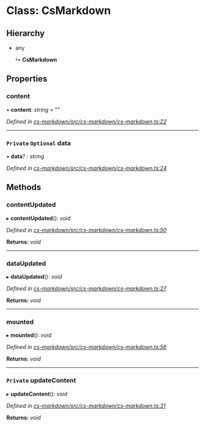 # Class: CsMarkdown

## Hierarchy

* any

  ↳ **CsMarkdown**

## Properties

###  content

• **content**: *string* = ""

*Defined in [cs-markdown/src/cs-markdown/cs-markdown.ts:22](https://github.com/RichardHovenkamp/csnext/blob/40018c3a/packages/cs-markdown/src/cs-markdown/cs-markdown.ts#L22)*

___

### `Private` `Optional` data

• **data**? : *string*

*Defined in [cs-markdown/src/cs-markdown/cs-markdown.ts:24](https://github.com/RichardHovenkamp/csnext/blob/40018c3a/packages/cs-markdown/src/cs-markdown/cs-markdown.ts#L24)*

## Methods

###  contentUpdated

▸ **contentUpdated**(): *void*

*Defined in [cs-markdown/src/cs-markdown/cs-markdown.ts:50](https://github.com/RichardHovenkamp/csnext/blob/40018c3a/packages/cs-markdown/src/cs-markdown/cs-markdown.ts#L50)*

**Returns:** *void*

___

###  dataUpdated

▸ **dataUpdated**(): *void*

*Defined in [cs-markdown/src/cs-markdown/cs-markdown.ts:27](https://github.com/RichardHovenkamp/csnext/blob/40018c3a/packages/cs-markdown/src/cs-markdown/cs-markdown.ts#L27)*

**Returns:** *void*

___

###  mounted

▸ **mounted**(): *void*

*Defined in [cs-markdown/src/cs-markdown/cs-markdown.ts:56](https://github.com/RichardHovenkamp/csnext/blob/40018c3a/packages/cs-markdown/src/cs-markdown/cs-markdown.ts#L56)*

**Returns:** *void*

___

### `Private` updateContent

▸ **updateContent**(): *void*

*Defined in [cs-markdown/src/cs-markdown/cs-markdown.ts:31](https://github.com/RichardHovenkamp/csnext/blob/40018c3a/packages/cs-markdown/src/cs-markdown/cs-markdown.ts#L31)*

**Returns:** *void*
